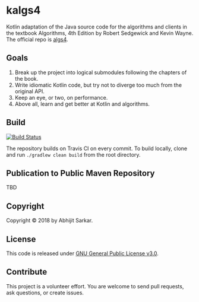 # kalgs4
Kotlin adaptation of the Java source code for the algorithms and clients in the textbook Algorithms, 
4th Edition by Robert Sedgewick and Kevin Wayne. The official repo is [algs4](https://github.com/kevin-wayne/algs4).

## Goals

1. Break up the project into logical submodules following the chapters of the book.
2. Write idiomatic Kotlin code, but try not to diverge too much from the original API.
3. Keep an eye, or two, on performance.
4. Above all, learn and get better at Kotlin and algorithms.

## Build

[![Build Status](https://travis-ci.org/asarkar/kalgs4.svg?branch=master)](https://travis-ci.org/asarkar/kalgs4)

The repository builds on Travis CI on every commit. To build locally, clone and run `./gradlew clean build` from the
root directory.

## Publication to Public Maven Repository

TBD

## Copyright

Copyright &copy; 2018 by Abhijit Sarkar.

## License

This code is released under [GNU General Public License v3.0](LICENSE).

## Contribute

This project is a volunteer effort. You are welcome to send pull requests, ask questions, or create issues.
